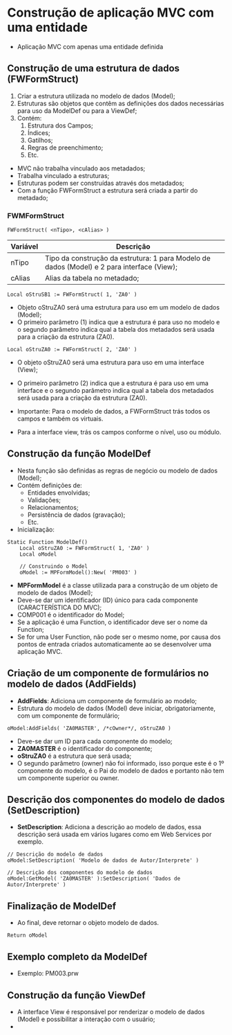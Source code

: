 # Construção de aplicação MVC com uma entidade
- Aplicação MVC com apenas uma entidade definida

## Construção de uma estrutura de dados (FWFormStruct)
1.  Criar a estrutura utilizada no modelo de dados (Model);
2.  Estruturas são objetos que contêm as definições dos dados necessárias para uso da ModelDef ou para a ViewDef;
3.  Contém:
    1.  Estrutura dos Campos; 
    2.  Índices;
    3.  Gatilhos;
    4.  Regras de preenchimento;
    5.  Etc.
- MVC não trabalha vinculado aos metadados;
- Trabalha vinculado a estruturas;
- Estruturas podem ser construídas através dos metadados;
- Com a função FWFormStruct a estrutura será criada a partir do metadado;

### FWMFormStruct
```
FWFormStruct( <nTipo>, <cAlias> )
```
| Variável | Descrição                                                                                  |
|----------|--------------------------------------------------------------------------------------------|
| nTipo    | Tipo da construção da estrutura: 1 para Modelo de dados (Model) e 2 para interface (View); |
| cAlias   | Alias da tabela no metadado;                                                               |

```
Local oStruSB1 := FWFormStruct( 1, 'ZA0' )
```
- Objeto oStruZA0 será uma estrutura para uso em um modelo de dados 
(Model);
- O primeiro parâmetro (1) indica que a estrutura é para uso no modelo e o segundo parâmetro indica qual a tabela dos metadados será usada para a criação da estrutura (ZA0).

```
Local oStruZA0 := FWFormStruct( 2, 'ZA0' )
```
- O objeto oStruZA0 será uma estrutura para uso em uma interface (View);
-  O 
primeiro parâmetro (2) indica que a estrutura é para uso em uma interface e o segundo 
parâmetro indica qual a tabela dos metadados será usada para a criação da estrutura (ZA0).

- Importante: Para o modelo de dados, a FWFormStruct trás todos os campos e também os virtuais.
- Para a interface view, trás os campos conforme o nível, uso ou módulo.

## Construção da função ModelDef
- Nesta função são definidas as regras de negócio ou modelo de 
dados (Model);
- Contém definições de:
  - Entidades envolvidas;
  - Validações;
  - Relacionamentos;
  - Persistência de dados (gravação);
  - Etc.
- Inicialização:

```
Static Function ModelDef()
    Local oStruZA0 := FWFormStruct( 1, 'ZA0' )
    Local oModel

    // Construindo o Model
    oModel := MPFormModel():New( 'PM003' )
```
- **MPFormModel** é a classe utilizada para a construção de um objeto de modelo de dados (Model);
- Deve-se dar um identificador (ID) único para cada componente (CARACTERÍSTICA DO MVC);
- COMP001 é o identificador do Model;
- Se a aplicação é uma Function, o identificador deve ser o nome da Function;
- Se for uma User Function, não pode ser o mesmo nome, por causa dos pontos de entrada criados automaticamente ao se desenvolver uma aplicação MVC.

##  Criação de um componente de formulários no modelo de dados (AddFields)
- **AddFields**: Adiciona um componente de formulário ao modelo;
- Estrutura do modelo de dados (Model) deve iniciar, obrigatoriamente, com um componente de formulário;

```
oModel:AddFields( 'ZA0MASTER', /*cOwner*/, oStruZA0 )
```
- Deve-se dar um ID para cada componente do modelo;
- **ZA0MASTER** é o identificador do componente;
-  **oStruZA0** é a estrutura que será usada;
-  O segundo parâmetro (owner) não foi informado, isso porque este é o 1º componente do modelo, é o Pai do modelo de dados e portanto não tem um componente superior ou owner.

## Descrição dos componentes do modelo de dados (SetDescription)
- **SetDescription**: Adiciona a descrição ao modelo de dados, essa descrição será usada em vários lugares como em Web Services por exemplo.

```
// Descrição do modelo de dados
oModel:SetDescription( 'Modelo de dados de Autor/Interprete' )
```


```
// Descrição dos componentes do modelo de dados
oModel:GetModel( 'ZA0MASTER' ):SetDescription( 'Dados de Autor/Interprete' )
```

## Finalização de ModelDef
- Ao final, deve retornar o objeto modelo de dados.

```
Return oModel
```

## Exemplo completo da ModelDef
- Exemplo: PM003.prw

## Construção da função ViewDef
- A interface View é responsável por renderizar o modelo de dados (Model) e possibilitar a interação com o usuário;
- 